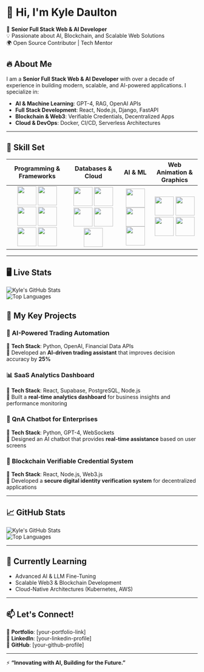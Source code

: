 # 👋 Hi, I'm Kyle Daulton  

🚀 **Senior Full Stack Web & AI Developer**  
💡 Passionate about AI, Blockchain, and Scalable Web Solutions  
🌍 Open Source Contributor | Tech Mentor  

## 🔥 About Me  

I am a **Senior Full Stack Web & AI Developer** with over a decade of experience in building modern, scalable, and AI-powered applications. I specialize in:  

- **AI & Machine Learning**: GPT-4, RAG, OpenAI APIs  
- **Full Stack Development**: React, Node.js, Django, FastAPI  
- **Blockchain & Web3**: Verifiable Credentials, Decentralized Apps  
- **Cloud & DevOps**: Docker, CI/CD, Serverless Architectures  

---

## 🎯 **Skill Set**

| **Programming & Frameworks** | **Databases & Cloud** | **AI & ML** | **Web Animation & Graphics** |
|:----------------------------:|:---------------------:|:-----------:|:---------------------------:|
| <img src="https://cdn.jsdelivr.net/gh/devicons/devicon/icons/javascript/javascript-original.svg" width="50"/> <img src="https://cdn.jsdelivr.net/gh/devicons/devicon/icons/typescript/typescript-original.svg" width="50"/> <img src="https://cdn.jsdelivr.net/gh/devicons/devicon/icons/python/python-original.svg" width="50"/> <img src="https://cdn.jsdelivr.net/gh/devicons/devicon/icons/django/django-plain.svg" width="50"/> <img src="https://cdn.jsdelivr.net/gh/devicons/devicon/icons/react/react-original.svg" width="50"/> <img src="https://cdn.jsdelivr.net/gh/devicons/devicon/icons/nodejs/nodejs-original.svg" width="50"/> | <img src="https://cdn.jsdelivr.net/gh/devicons/devicon/icons/postgresql/postgresql-original.svg" width="50"/> <img src="https://cdn.jsdelivr.net/gh/devicons/devicon/icons/mongodb/mongodb-original.svg" width="50"/> <img src="https://upload.wikimedia.org/wikipedia/commons/3/39/Supabase-Logo.png" width="50"/> <img src="https://cdn.jsdelivr.net/gh/devicons/devicon/icons/amazonwebservices/amazonwebservices-original.svg" width="50"/> <img src="https://cdn.jsdelivr.net/gh/devicons/devicon/icons/docker/docker-original.svg" width="50"/> | <img src="https://media.giphy.com/media/UQJlZ2wrd2QIaIZl9N/giphy.gif" width="50"/> <img src="https://media.giphy.com/media/LMt9638dO8dftAjtco/giphy.gif" width="50"/> <img src="https://media.giphy.com/media/VbnUQpnihPSIgIXuZv/giphy.gif" width="50"/> | <img src="https://cdn.jsdelivr.net/gh/devicons/devicon/icons/threejs/threejs-original.svg" width="50"/> <img src="https://media.giphy.com/media/3oriO0OEd9QIDdllqo/giphy.gif" width="50"/> <img src="https://media.giphy.com/media/kUTME7ABmhYg5J3psM/giphy.gif" width="50"/> <img src="https://media.giphy.com/media/Sv8fUzHE3nC6hZ2Xwz/giphy.gif" width="50"/> |

---

## **🖥️ Live Stats**

![Kyle's GitHub Stats](https://github-readme-stats.vercel.app/api?username=your-github-username&show_icons=true&theme=radical)  
![Top Languages](https://github-readme-stats.vercel.app/api/top-langs/?username=your-github-username&layout=compact&theme=radical)


## 📌 **My Key Projects**  

### 🚀 AI-Powered Trading Automation  
🔹 **Tech Stack**: Python, OpenAI, Financial Data APIs  
🔹 Developed an **AI-driven trading assistant** that improves decision accuracy by **25%**  

### 📊 SaaS Analytics Dashboard  
🔹 **Tech Stack**: React, Supabase, PostgreSQL, Node.js  
🔹 Built a **real-time analytics dashboard** for business insights and performance monitoring  

### 🤖 QnA Chatbot for Enterprises  
🔹 **Tech Stack**: Python, GPT-4, WebSockets  
🔹 Designed an AI chatbot that provides **real-time assistance** based on user screens  

### 🔐 Blockchain Verifiable Credential System  
🔹 **Tech Stack**: React, Node.js, Web3.js  
🔹 Developed a **secure digital identity verification system** for decentralized applications  

---

## 📈 **GitHub Stats**  

![Kyle's GitHub Stats](https://github-readme-stats.vercel.app/api?username=your-github-username&show_icons=true&theme=radical)  
![Top Languages](https://github-readme-stats.vercel.app/api/top-langs/?username=your-github-username&layout=compact&theme=radical)  

---

## 🌱 **Currently Learning**  
- Advanced AI & LLM Fine-Tuning  
- Scalable Web3 & Blockchain Development  
- Cloud-Native Architectures (Kubernetes, AWS)  

---

## 📫 **Let's Connect!**  
🔗 **Portfolio**: [your-portfolio-link]  
🔗 **LinkedIn**: [your-linkedin-profile]  
🔗 **GitHub**: [your-github-profile]  

---

⚡ **“Innovating with AI, Building for the Future.”**  
